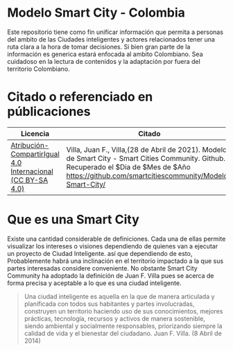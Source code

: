 # Modelo Smart City - Colombia

Este repositorio tiene como fin unificar información que permita a personas del ambito de las Ciudades inteligentes y actores relacionados tener una ruta clara a la hora de tomar decisiones. Si  bien gran parte de la información es generica estará enfocada al ambito Colombiano. Sea cuidadoso en la lectura de contenidos y la adaptación por fuera del territorio Colombiano.

# Citado o referenciado en públicaciones

|Licencia|Citado|Compatibilidad|
|------------ | -------------|------------ |
|[Atribución-CompartirIgual 4.0 Internacional (CC BY-SA 4.0)](https://creativecommons.org/licenses/by-sa/4.0/deed.es) |Villa, Juan F., Villa,(28 de Abril de 2021). Modelo de Smart City - Smart Cities Community. Github. Recuperado el $Dia de $Mes de $Año https://github.com/smartcitiescommunity/Modelo-Smart-City/|[Civikmind](https://github.com/smartcitiescommunity/Civikmind)|

# Que es una Smart City
Existe una cantidad considerable de definiciones. Cada una de ellas permite visualizar los intereses o visiones dependiendo de quienes van a ejecutar un proyecto de Ciudad Inteligente. así que dependiendo de esto, Probablemente habrá una inclinación en el territorio impactado a la que sus partes interesadas considere conveniente. No obstante Smart City Community ha adoptado la definición de Juan F. Villa pues se acerca de forma precisa y aceptable a lo que es una ciudad inteligente.

> Una ciudad inteligente es aquella en la que de manera articulada y planificada con todos sus habitantes y partes involucradas, construyen un territorio haciendo uso de sus conocimientos, mejores prácticas, tecnología, recursos y activos de manera sostenible, siendo ambiental y socialmente responsables, priorizando siempre la calidad de vida y el bienestar del ciudadano. Juan F. Villa. (8 Abril de 2014)
